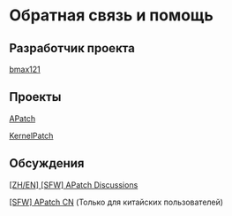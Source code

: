 # Обратная связь и помощь

## Разработчик проекта

[bmax121](https://github.com/bmax121)

## Проекты

[APatch](https://github.com/bmax121/APatch)

[KernelPatch](https://github.com/bmax121/KernelPatch)

## Обсуждения

[[ZH/EN] [SFW] APatch Discussions](https://t.me/apatch_discuss)

[[SFW] APatch CN](https://t.me/APatch_CN_Group) (Только для китайских пользователей)

